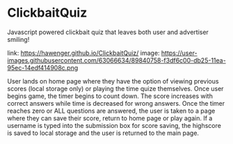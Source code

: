 # ClickbaitQuiz
Javascript powered clickbait quiz that leaves both user and advertiser smiling!

link: https://hawenger.github.io/ClickbaitQuiz/
image: https://user-images.githubusercontent.com/63066634/89840758-f3df6c00-db25-11ea-95ec-14edf414908c.png

User lands on home page where they have the option of viewing previous scores (local storage only) or playing the time quize themselves.
Once user begins game, the timer begins to count down.  The score increases with correct answers while time is decreased for wrong answers.  Once the timer reaches zero or ALL questions are answered, the user is taken to a page where they can save their score, return to home page or play again. If a username is typed into the submission box for score saving, the highscore is saved to local storage and the user is returned to the main page.
